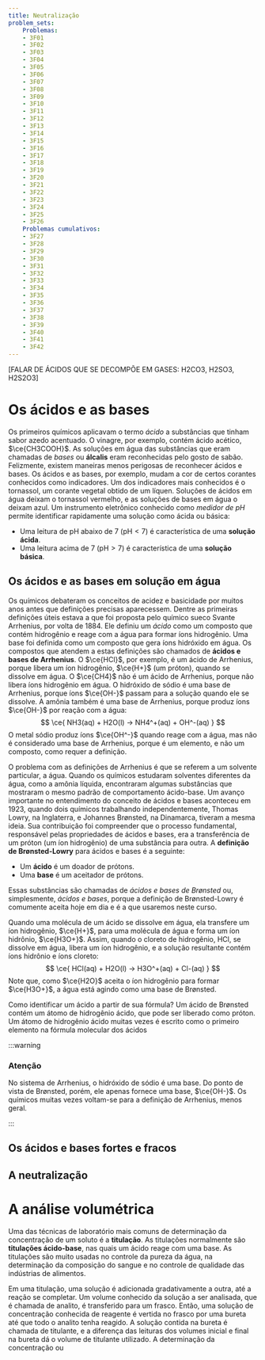 ```yaml
---
title: Neutralização
problem_sets:
    Problemas:
    - 3F01
    - 3F02
    - 3F03
    - 3F04
    - 3F05
    - 3F06
    - 3F07
    - 3F08
    - 3F09
    - 3F10
    - 3F11
    - 3F12
    - 3F13
    - 3F14
    - 3F15
    - 3F16
    - 3F17
    - 3F18
    - 3F19
    - 3F20
    - 3F21
    - 3F22
    - 3F23
    - 3F24
    - 3F25
    - 3F26
    Problemas cumulativos:
    - 3F27
    - 3F28
    - 3F29
    - 3F30
    - 3F31
    - 3F32
    - 3F33
    - 3F34
    - 3F35
    - 3F36
    - 3F37
    - 3F38
    - 3F39
    - 3F40
    - 3F41
    - 3F42
---
```


[FALAR DE ÁCIDOS QUE SE DECOMPÕE EM GASES: H2CO3, H2SO3, H2S2O3]

# Os ácidos e as bases

Os primeiros químicos aplicavam o termo *ácido* a substâncias que tinham sabor azedo acentuado. O vinagre, por exemplo, contém ácido acético, $\ce{CH3COOH}$. As soluções em água das substâncias que eram chamadas de *bases* ou **álcalis** eram reconhecidas pelo gosto de sabão. Felizmente, existem maneiras menos perigosas de reconhecer ácidos e bases. Os ácidos e as bases, por exemplo, mudam a cor de certos corantes conhecidos como indicadores. Um dos indicadores mais conhecidos é o tornassol, um corante vegetal obtido de um líquen. Soluções de ácidos em água deixam o tornassol vermelho, e as soluções de bases em água o deixam azul. Um instrumento eletrônico conhecido como *medidor de pH* permite identificar rapidamente uma solução como ácida ou básica:

- Uma leitura de pH abaixo de $7$ ($\mathrm{pH} < 7$) é característica de uma **solução ácida**.
- Uma leitura acima de 7 ($\mathrm{pH} > 7$) é característica de uma **solução básica**.

## Os ácidos e as bases em solução em água

Os químicos debateram os conceitos de acidez e basicidade por muitos anos antes que definições precisas aparecessem. Dentre as primeiras definições úteis estava a que foi proposta pelo químico sueco Svante Arrhenius, por volta de 1884. Ele definiu um *ácido* como um composto que contém hidrogênio e reage com a água para formar íons hidrogênio. Uma base foi definida como um composto que gera íons hidróxido em água. Os compostos que atendem a estas definições são chamados de **ácidos e bases de Arrhenius**. O $\ce{HCl}$, por exemplo, é um ácido de Arrhenius, porque libera um íon hidrogênio, $\ce{H+}$ (um próton), quando se dissolve em água. O $\ce{CH4}$ não é um ácido de Arrhenius, porque não libera íons hidrogênio em água. O hidróxido de sódio é uma base de Arrhenius, porque íons $\ce{OH-}$ passam para a solução quando ele se dissolve. A amônia também é uma base de Arrhenius, porque produz íons $\ce{OH-}$ por reação com a água:
$$
    \ce{ NH3(aq) + H2O(l) -> NH4^+(aq) + OH^-(aq) }
$$
O metal sódio produz íons $\ce{OH^-}$ quando reage com a água, mas não é considerado uma base de Arrhenius, porque é um elemento, e não um composto, como requer a definição.

O problema com as definições de Arrhenius é que se referem a um solvente particular, a água. Quando os químicos estudaram solventes diferentes da água, como a amônia líquida, encontraram algumas substâncias que mostraram o mesmo padrão de comportamento ácido-base. Um avanço importante no entendimento do conceito de ácidos e bases aconteceu em 1923, quando dois químicos trabalhando independentemente, Thomas Lowry, na Inglaterra, e Johannes Brønsted, na Dinamarca, tiveram a mesma ideia. Sua contribuição foi compreender que o processo fundamental, responsável pelas propriedades de ácidos e bases, era a transferência de um próton (um íon hidrogênio) de uma substância para outra. A **definição de Brønsted-Lowry** para ácidos e bases é a seguinte:

- Um **ácido** é um doador de prótons.
- Uma **base** é um aceitador de prótons.

Essas substâncias são chamadas de *ácidos e bases de Brønsted* ou, simplesmente, *ácidos e bases*, porque a definição de Brønsted-Lowry é comumente aceita hoje em dia e é a que usaremos neste curso.

Quando uma molécula de um ácido se dissolve em água, ela transfere um íon hidrogênio, $\ce{H+}$, para uma molécula de água e forma um íon hidrônio, $\ce{H3O+}$. Assim, quando o cloreto de hidrogênio, HCl, se dissolve em água, libera um íon hidrogênio, e a solução resultante contém íons hidrônio e íons cloreto:
$$
    \ce{ HCl(aq) + H2O(l) -> H3O^+(aq) + Cl-(aq) }
$$
Note que, como $\ce{H2O}$ aceita o íon hidrogênio para formar $\ce{H3O+}$, a água está agindo como uma base de Brønsted.

Como identificar um ácido a partir de sua fórmula? Um ácido de Brønsted contém um átomo de hidrogênio ácido, que pode ser liberado como próton. Um átomo de hidrogênio ácido muitas vezes é escrito como o primeiro elemento na fórmula molecular dos ácidos

:::warning

### Atenção

No sistema de Arrhenius, o hidróxido de sódio é uma base. Do ponto de vista de Brønsted, porém, ele apenas fornece uma base, $\ce{OH-}$. Os químicos muitas vezes voltam-se para a definição de Arrhenius, menos geral.

:::

## Os ácidos e bases fortes e fracos

## A neutralização

# A análise volumétrica

Uma das técnicas de laboratório mais comuns de determinação da concentração de um soluto é a **titulação**. As titulações normalmente são **titulações ácido-base**, nas quais um ácido reage com uma base. As titulações são muito usadas no controle da pureza da água, na determinação da composição do sangue e no controle de qualidade das indústrias de alimentos.

Em uma titulação, uma solução é adicionada gradativamente a outra, até a reação se completar. Um volume conhecido da solução a ser analisada, que é chamada de analito, é transferido para um frasco. Então, uma solução de concentração conhecida de reagente é vertida no frasco por uma bureta até que todo o analito tenha reagido. A solução contida na bureta é chamada de titulante, e a diferença das leituras dos volumes inicial e final na bureta dá o volume de titulante utilizado. A determinação da concentração ou 
